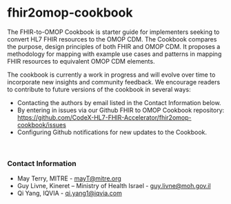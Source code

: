 # fhir2omop-cookbook
The FHIR-to-OMOP Cookbook is starter guide for implementers seeking to convert HL7 FHIR resources to the OMOP CDM.  The Cookbook compares the purpose, design principles of both FHIR and OMOP CDM. It proposes a methodology for mapping with example use cases and patterns in mapping FHIR resources to equivalent OMOP CDM elements.

The cookbook is currently a work in progress and will evolve over time to incorporate new insights and community feedback. We encourage readers to contribute to future versions of the cookbook in several ways:
* Contacting the authors by email listed in the Contact Information below.
* By entering in issues via our Github FHIR to OMOP Cookbook repository: https://github.com/CodeX-HL7-FHIR-Accelerator/fhir2omop-cookbook/issues
* Configuring Github notifications for new updates to the Cookbook.
<br/>

### Contact Information
* May Terry, MITRE - mayT@mitre.org
* Guy Livne, Kineret – Ministry of Health Israel - guy.livne@moh.gov.il
* Qi Yang, IQVIA - qi.yang1@iqvia.com 


